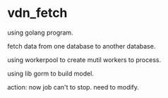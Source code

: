 # vdn_fetch
using golang program.

fetch data from one database to another database.

using workerpool to create mutil workers to process.

using lib gorm to build model.

action:
now job can't to stop. need to modify.
